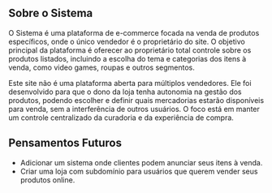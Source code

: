 ## Sobre o Sistema

O Sistema é uma plataforma de e-commerce focada na venda de produtos específicos, onde o único vendedor é o proprietário do site. O objetivo principal da plataforma é oferecer ao proprietário total controle sobre os produtos listados, incluindo a escolha do tema e categorias dos itens à venda, como video games, roupas e outros segmentos.

Este site não é uma plataforma aberta para múltiplos vendedores. Ele foi desenvolvido para que o dono da loja tenha autonomia na gestão dos produtos, podendo escolher e definir quais mercadorias estarão disponíveis para venda, sem a interferência de outros usuários. O foco está em manter um controle centralizado da curadoria e da experiência de compra.

## Pensamentos Futuros
- Adicionar um sistema onde clientes podem anunciar seus itens à venda.
- Criar uma loja com subdomínio para usuários que querem vender seus produtos online.